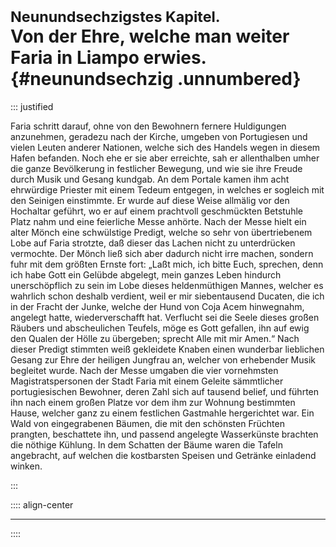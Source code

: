 # <small>Neunundsechzigstes Kapitel.</small><br />Von der Ehre, welche man weiter Faria in Liampo erwies.{#neunundsechzig .unnumbered}

::: justified

Faria schritt darauf, ohne von den Bewohnern fernere Huldigungen anzunehmen,
geradezu nach der Kirche, umgeben von Portugiesen und vielen Leuten anderer
Nationen, welche sich des Handels wegen in diesem Hafen befanden. Noch ehe er
sie aber erreichte, sah er allenthalben umher die ganze Bevölkerung in
festlicher Bewegung, und wie sie ihre Freude durch Musik und Gesang kundgab. An
dem Portale kamen ihm acht ehrwürdige Priester mit einem Tedeum entgegen, in
welches er sogleich mit den Seinigen einstimmte. Er wurde auf diese Weise
allmälig vor den Hochaltar geführt, wo er auf einem prachtvoll geschmückten
Betstuhle Platz nahm und eine feierliche Messe anhörte. Nach der Messe hielt ein
alter Mönch eine schwülstige Predigt, welche so sehr von übertriebenem Lobe auf
Faria strotzte, daß dieser das Lachen nicht zu unterdrücken vermochte. Der Mönch
ließ sich aber dadurch nicht irre machen, sondern fuhr mit dem größten Ernste
fort: „Laßt mich, ich bitte Euch, sprechen, denn ich habe Gott ein Gelübde
abgelegt, mein ganzes Leben hindurch unerschöpflich zu sein im Lobe dieses
heldenmüthigen Mannes, welcher es wahrlich schon deshalb verdient, weil er mir
siebentausend Ducaten, die ich in der Fracht der Junke, welche der Hund von Coja
Acem hinwegnahm, angelegt hatte, wiederverschafft hat. Verflucht sei die Seele
dieses großen Räubers und abscheulichen Teufels, möge es Gott gefallen, ihn auf
ewig den Qualen der Hölle zu übergeben; sprecht Alle mit mir Amen.“ Nach dieser
Predigt stimmten weiß gekleidete Knaben einen wunderbar lieblichen Gesang zur
Ehre der heiligen Jungfrau an, welcher von erhebender Musik begleitet wurde.
Nach der Messe umgaben die vier vornehmsten Magistratspersonen der Stadt Faria
mit einem Geleite sämmtlicher portugiesischen Bewohner, deren Zahl sich auf
tausend belief, und führten ihn nach einem großen Platze vor dem ihm zur Wohnung
bestimmten Hause, welcher ganz zu einem festlichen Gastmahle hergerichtet war.
Ein Wald von eingegrabenen Bäumen, die mit den schönsten Früchten prangten,
beschattete ihn, und passend angelegte Wasserkünste brachten die nöthige
Kühlung. In dem Schatten der Bäume waren die Tafeln angebracht, auf welchen die
kostbarsten Speisen und Getränke einladend winken.

:::


:::: align-center
****
::::
